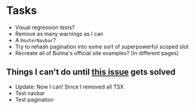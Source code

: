 # Tasks
* Visual regression tests?
* Remove as many warnings as I can
* A `RouterNavbar`?
* Try to rehash pagination into some sort of superpowerful scoped slot
* Recreate all of Bulma's official site examples? (In different pages)

## Things I can't do until [this issue](https://github.com/vuejs/vue-cli/issues/6911) gets solved
* Update: Now I can! Since I removed all TSX
* Test navbar
* Test pagination
